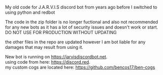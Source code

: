 My old code for J.A.R.V.I.S discord bot from years ago before I switched to using python and redbot 

The code in the zip folder is no longer fuctional and also not recommended for any new bots as it has a lot of security issues and doesn't work or start.
DO NOT USE FOR PRODUCTION WITHOUT UPDATING 

the other files in the repo are updated however I am bot liable for any damages that may result from using it. 

New bot is running on
https://jarvisdiscordbot.net.     
using code from here:
https://discord.red.         
my custom cogs are located here: 
https://github.com/bencos17/ben-cogs 
